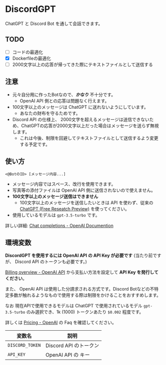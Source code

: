 # DiscordGPT

ChatGPT と Discord Bot を通して会話できます。

## TODO

- [ ] コードの最適化
- [x] Dockerfileの最適化
- [ ] 2000文字以上の応答が帰ってきた際にテキストファイルとして送信する

## 注意

- 元々自分用に作ったBotなので、***かなり*** 不十分です。
  - OpenAI API 側との応答は問題なく行えます。
- 100文字以上のメッセージは ChatGPT に送れないようにしています。
  - あなたの財布を守るためです。
- Discord API の仕様上、 2000文字を超えるメッセージは送信できないため、ChatGPTの応答が2000文字以上だった場合はメッセージを送らず無視します。
  - これは今後、制限を回避してテキストファイルとして送信するよう変更する予定です。

## 使い方

```shell
<@BotのID> [メッセージ内容...]
```

- メッセージ内容ではスペース、改行を使用できます。
- 写真等の添付ファイルは OpenAI API 側に送信されないので使えません。
- **100文字以上のメッセージ送信はできません**
  - 100文字以上のメッセージを送信したいときは API を使わず、従来の [ChatGPT (Free Reseatch Preview)](https://chat.openai.com/chat) を使ってください。
- 使用しているモデルは `gpt-3.5-turbo` です。

詳しい詳細: [Chat completions - OpenAI Documention](https://platform.openai.com/docs/guides/chat)

## 環境変数

**DiscordGPT を使用するには OpenAI API の API Key が必要です** (当たり前ですが、 Discord API のトークンも必要です。)

[Billing overview - OpenAI API](https://platform.openai.com/account/billing/overview) から支払い方法を設定して **API Key を発行してください**。

また、 OpenAI API は使用した分請求される方式です。Discord Botなどの不特定多数が触れるようなもので使用する際は制限をかけることをおすすめします。

なお 現在APIで使用できるモデルは ChatGPT で使用されているモデル `gpt-3.5-turbo` のみ選択でき、1k (1000) トークンあたり `$0.002` 程度です。

詳しくは [Pricing - OpenAI](https://openai.com/pricing) の Faq を確認してください。

| 変数名 | 説明 |
| ----- | ----- |
| `DISCORD_TOKEN`   | Discord API のトークン |
| `API_KEY` | OpenAI API の キー |
